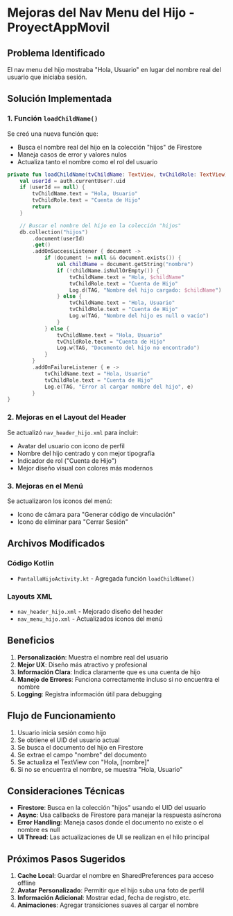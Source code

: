 # Mejoras del Nav Menu del Hijo - ProyectAppMovil

## Problema Identificado

El nav menu del hijo mostraba "Hola, Usuario" en lugar del nombre real del usuario que iniciaba sesión.

## Solución Implementada

### 1. Función `loadChildName()`

Se creó una nueva función que:
- Busca el nombre real del hijo en la colección "hijos" de Firestore
- Maneja casos de error y valores nulos
- Actualiza tanto el nombre como el rol del usuario

```kotlin
private fun loadChildName(tvChildName: TextView, tvChildRole: TextView) {
    val userId = auth.currentUser?.uid
    if (userId == null) {
        tvChildName.text = "Hola, Usuario"
        tvChildRole.text = "Cuenta de Hijo"
        return
    }

    // Buscar el nombre del hijo en la colección "hijos"
    db.collection("hijos")
        .document(userId)
        .get()
        .addOnSuccessListener { document ->
            if (document != null && document.exists()) {
                val childName = document.getString("nombre")
                if (!childName.isNullOrEmpty()) {
                    tvChildName.text = "Hola, $childName"
                    tvChildRole.text = "Cuenta de Hijo"
                    Log.d(TAG, "Nombre del hijo cargado: $childName")
                } else {
                    tvChildName.text = "Hola, Usuario"
                    tvChildRole.text = "Cuenta de Hijo"
                    Log.w(TAG, "Nombre del hijo es null o vacío")
                }
            } else {
                tvChildName.text = "Hola, Usuario"
                tvChildRole.text = "Cuenta de Hijo"
                Log.w(TAG, "Documento del hijo no encontrado")
            }
        }
        .addOnFailureListener { e ->
            tvChildName.text = "Hola, Usuario"
            tvChildRole.text = "Cuenta de Hijo"
            Log.e(TAG, "Error al cargar nombre del hijo", e)
        }
}
```

### 2. Mejoras en el Layout del Header

Se actualizó `nav_header_hijo.xml` para incluir:
- Avatar del usuario con icono de perfil
- Nombre del hijo centrado y con mejor tipografía
- Indicador de rol ("Cuenta de Hijo")
- Mejor diseño visual con colores más modernos

### 3. Mejoras en el Menú

Se actualizaron los iconos del menú:
- Icono de cámara para "Generar código de vinculación"
- Icono de eliminar para "Cerrar Sesión"

## Archivos Modificados

### Código Kotlin
- `PantallaHijoActivity.kt` - Agregada función `loadChildName()`

### Layouts XML
- `nav_header_hijo.xml` - Mejorado diseño del header
- `nav_menu_hijo.xml` - Actualizados iconos del menú

## Beneficios

1. **Personalización**: Muestra el nombre real del usuario
2. **Mejor UX**: Diseño más atractivo y profesional
3. **Información Clara**: Indica claramente que es una cuenta de hijo
4. **Manejo de Errores**: Funciona correctamente incluso si no encuentra el nombre
5. **Logging**: Registra información útil para debugging

## Flujo de Funcionamiento

1. Usuario inicia sesión como hijo
2. Se obtiene el UID del usuario actual
3. Se busca el documento del hijo en Firestore
4. Se extrae el campo "nombre" del documento
5. Se actualiza el TextView con "Hola, [nombre]"
6. Si no se encuentra el nombre, se muestra "Hola, Usuario"

## Consideraciones Técnicas

- **Firestore**: Busca en la colección "hijos" usando el UID del usuario
- **Async**: Usa callbacks de Firestore para manejar la respuesta asíncrona
- **Error Handling**: Maneja casos donde el documento no existe o el nombre es null
- **UI Thread**: Las actualizaciones de UI se realizan en el hilo principal

## Próximos Pasos Sugeridos

1. **Cache Local**: Guardar el nombre en SharedPreferences para acceso offline
2. **Avatar Personalizado**: Permitir que el hijo suba una foto de perfil
3. **Información Adicional**: Mostrar edad, fecha de registro, etc.
4. **Animaciones**: Agregar transiciones suaves al cargar el nombre 
